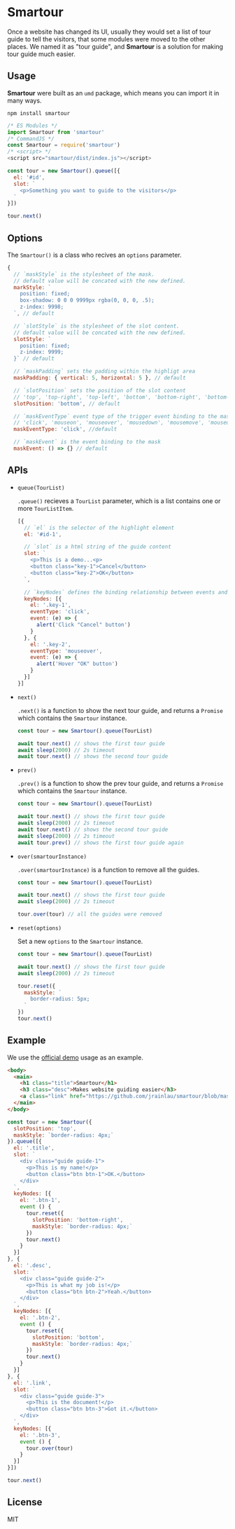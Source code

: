 # Smartour

Once a website has changed its UI, usually they would set a list of tour guide to tell the visitors, that some modules were moved to the other places. We named it as "tour guide", and **Smartour** is a solution for making tour guide much easier.

## Usage
**Smartour** were built as an `umd` package, which means you can import it in many ways.

```
npm install smartour
```

```javascript
/* ES Modules */
import Smartour from 'smartour'
/* CommandJS */
const Smartour = require('smartour')
/* <script> */
<script src="smartour/dist/index.js"></script>
```

```javascript
const tour = new Smartour().queue([{
  el: '#id',
  slot: `
    <p>Something you want to guide to the visitors</p>
  `
}])

tour.next()
```

## Options
The `Smartour()` is a class who recives an `options` parameter.

```javascript
{
  // `maskStyle` is the stylesheet of the mask.
  // default value will be concated with the new defined.
  markStyle: `
    position: fixed;
    box-shadow: 0 0 0 9999px rgba(0, 0, 0, .5);
    z-index: 9998;
  `, // default

  // `slotStyle` is the stylesheet of the slot content.
  // default value will be concated with the new defined.
  slotStyle: `
    position: fixed;
    z-index: 9999;
  }` // default

  // `maskPadding` sets the padding within the highligt area
  maskPadding: { vertical: 5, horizontal: 5 }, // default

  // `slotPosition` sets the position of the slot content
  // 'top', 'top-right', 'top-left', 'bottom', 'bottom-right', 'bottom-left' are allowd.
  slotPosition: 'bottom', // default

  // `maskEventType` event type of the trigger event binding to the mask
  // 'click', 'mouseon', 'mouseover', 'mousedown', 'mousemove', 'mouseup', 'touchstart', 'touchmove', 'touchend' are allowd
  maskEventType: 'click', //default

  // `maskEvent` is the event binding to the mask
  maskEvent: () => {} // default
```

## APIs
- `queue(TourList)`
  
  `.queue()` recieves a `TourList` parameter, which is a list contains one or more `TourListItem`.

  ```javascript
  [{
    // `el` is the selector of the highlight element
    el: '#id-1',

    // `slot` is a html string of the guide content
    slot: `
      <p>This is a demo...<p>
      <button class="key-1">Cancel</button>
      <button class="key-2">OK</button>
    `,

    // `keyNodes` defines the binding relationship between events and slot
    keyNodes: [{
      el: '.key-1',
      eventType: 'click',
      event: (e) => {
        alert('Click "Cancel" button')
      }
    }, {
      el: '.key-2',
      eventType: 'mouseover',
      event: (e) => {
        alert('Hover "OK" button')
      }
    }]
  }]
  ```

- `next()`

  `.next()` is a function to show the next tour guide, and returns a `Promise` which contains the `Smartour` instance.

  ```javascript
  const tour = new Smartour().queue(TourList)

  await tour.next() // shows the first tour guide
  await sleep(2000) // 2s timeout
  await tour.next() // shows the second tour guide
  ```

- `prev()`

  `.prev()` is a function to show the prev tour guide, and returns a `Promise` which contains the `Smartour` instance.

  ```javascript
  const tour = new Smartour().queue(TourList)

  await tour.next() // shows the first tour guide
  await sleep(2000) // 2s timeout
  await tour.next() // shows the second tour guide
  await sleep(2000) // 2s timeout
  await tour.prev() // shows the first tour guide again
  ```

- `over(smartourInstance)`

  `.over(smartourInstance)` is a function to remove all the guides.

  ```javascript
  const tour = new Smartour().queue(TourList)

  await tour.next() // shows the first tour guide
  await sleep(2000) // 2s timeout

  tour.over(tour) // all the guides were removed
  ```

- `reset(options)`

  Set a new `options` to the `Smartour` instance.

  ```javascript
  const tour = new Smartour().queue(TourList)

  await tour.next() // shows the first tour guide
  await sleep(2000) // 2s timeout

  tour.reset({
    maskStyle: `
      border-radius: 5px;
    `
  })
  tour.next()
  ```

## Example
We use the [official demo](https://jrainlau.github.io/smartour/) usage as an example.

```html
<body>
  <main>
    <h1 class="title">Smartour</h1>
    <h3 class="desc">Makes website guiding easier</h3>
    <a class="link" href="https://github.com/jrainlau/smartour/blob/master/README.md#smartour">Document</a>
  </main>
</body>
```

```javascript
const tour = new Smartour({
  slotPosition: 'top',
  maskStyle: `border-radius: 4px;`
}).queue([{
  el: '.title',
  slot: `
    <div class="guide guide-1">
      <p>This is my name!</p>
      <button class="btn btn-1">OK.</button>
    </div>
  `,
  keyNodes: [{
    el: '.btn-1',
    event () {
      tour.reset({
        slotPosition: 'bottom-right',
        maskStyle: `border-radius: 4px;`
      })
      tour.next()
    }
  }]
}, {
  el: '.desc',
  slot: `
    <div class="guide guide-2">
      <p>This is what my job is!</p>
      <button class="btn btn-2">Yeah.</button>
    </div>
  `,
  keyNodes: [{
    el: '.btn-2',
    event () {
      tour.reset({
        slotPosition: 'bottom',
        maskStyle: `border-radius: 4px;`
      })
      tour.next()
    }
  }]
}, {
  el: '.link',
  slot: `
    <div class="guide guide-3">
      <p>This is the document!</p>
      <button class="btn btn-3">Got it.</button>
    </div>
  `,
  keyNodes: [{
    el: '.btn-3',
    event () {
      tour.over(tour)
    }
  }]
}])

tour.next()
```

## License
MIT